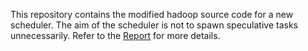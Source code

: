 This repository contains the modified hadoop source code for a new scheduler. The aim of the scheduler is not to spawn speculative tasks unnecessarily. Refer to the [Report](https://github.com/kartik894/hadoop-sched/blob/master/Report.pdf) for more details.
